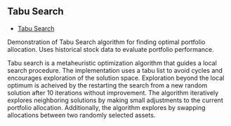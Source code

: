 ## Tabu Search
- [Tabu Search](#tabu-search/tabu-search.py)

Demonstration of Tabu Search algorithm for finding optimal portfolio allocation.
Uses historical stock data to evaluate portfolio performance.

Tabu search is a metaheuristic optimization algorithm that guides a local search procedure.
The implementation uses a tabu list to avoid cycles and encourages exploration of the solution space.
Exploration beyond the local optimum is acheived by the restarting the search from a new random solution after 10 iterations without improvement.
The algorithm iteratively explores neighboring solutions by making small adjustments to the current portfolio allocation.
Additionally, the algorithm explores by swapping allocations between two randomly selected assets.
